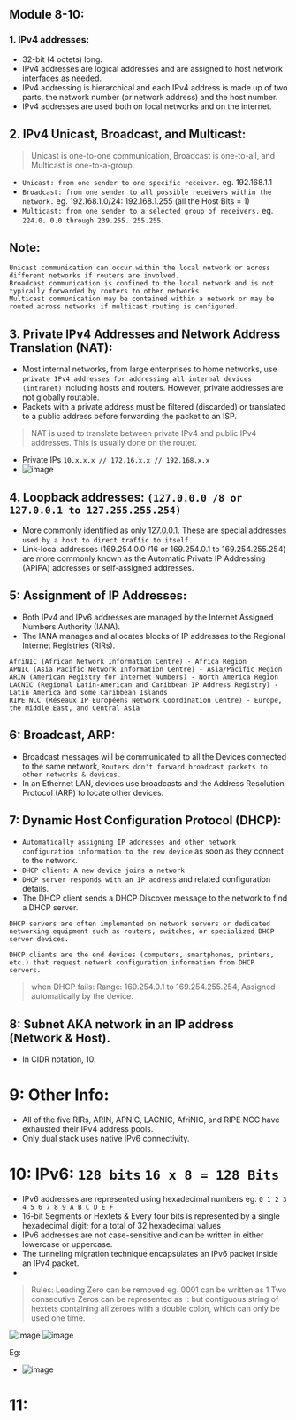 ## Module 8-10:

### 1.  IPv4 addresses:
- 32-bit (4 octets) long.
- IPv4 addresses are logical addresses and are assigned to host network interfaces as needed.
- IPv4 addressing is hierarchical and each IPv4 address is made up of two parts, the network number (or network address) and the host number.
- IPv4 addresses are used both on local networks and on the internet.

## 2. IPv4 Unicast, Broadcast, and Multicast:
> Unicast is one-to-one communication, Broadcast is one-to-all, and Multicast is one-to-a-group.
- `Unicast: from one sender to one specific receiver.` eg. 192.168.1.1
- `Broadcast: from one sender to all possible receivers within the network.` eg. 192.168.1.0/24: 192.168.1.255 (all the Host Bits = 1)
- `Multicast: from one sender to a selected group of receivers.` eg. `224.0. 0.0 through 239.255. 255.255.`

## Note:
```
Unicast communication can occur within the local network or across different networks if routers are involved.
Broadcast communication is confined to the local network and is not typically forwarded by routers to other networks.
Multicast communication may be contained within a network or may be routed across networks if multicast routing is configured.
```

## 3. Private IPv4 Addresses and Network Address Translation (NAT):
- Most internal networks, from large enterprises to home networks, use `private IPv4 addresses for addressing all internal devices (intranet)` including hosts and routers. However, private addresses are not globally routable.
- Packets with a private address must be filtered (discarded) or translated to a public address before forwarding the packet to an ISP.
> NAT is used to translate between private IPv4 and public IPv4 addresses. This is usually done on the router.
- Private IPs `10.x.x.x // 172.16.x.x // 192.168.x.x`
- ![image](https://github.com/IOxCyber/CyberEssentials/assets/40174034/a0d8ddd9-db96-4b02-84d2-21cca75cc183)

## 4. Loopback addresses: `(127.0.0.0 /8 or 127.0.0.1 to 127.255.255.254) `
- More commonly identified as only 127.0.0.1. These are special addresses `used by a host to direct traffic to itself.`
- Link-local addresses (169.254.0.0 /16 or 169.254.0.1 to 169.254.255.254) are more commonly known as the Automatic Private IP Addressing (APIPA) addresses or self-assigned addresses.

## 5: Assignment of IP Addresses:
- Both IPv4 and IPv6 addresses are managed by the Internet Assigned Numbers Authority (IANA).
- The IANA manages and allocates blocks of IP addresses to the Regional Internet Registries (RIRs). 
```
AfriNIC (African Network Information Centre) - Africa Region
APNIC (Asia Pacific Network Information Centre) - Asia/Pacific Region
ARIN (American Registry for Internet Numbers) - North America Region
LACNIC (Regional Latin-American and Caribbean IP Address Registry) - Latin America and some Caribbean Islands
RIPE NCC (Réseaux IP Européens Network Coordination Centre) - Europe, the Middle East, and Central Asia
```

## 6: Broadcast, ARP:
- Broadcast messages will be communicated to all the Devices connected to the same network, `Routers don't forward broadcast packets to other networks & devices.`
- In an Ethernet LAN, devices use broadcasts and the Address Resolution Protocol (ARP) to locate other devices.


## 7: Dynamic Host Configuration Protocol (DHCP):
- `Automatically assigning IP addresses and other network configuration information to the new device` as soon as they connect to the network.
- `DHCP client: A new device joins a network`
- `DHCP server responds with an IP address` and related configuration details.
- The DHCP client sends a DHCP Discover message to the network to find a DHCP server.
```
DHCP servers are often implemented on network servers or dedicated networking equipment such as routers, switches, or specialized DHCP server devices.

DHCP clients are the end devices (computers, smartphones, printers, etc.) that request network configuration information from DHCP servers.
```

> when DHCP fails: Range: 169.254.0.1 to 169.254.255.254, Assigned automatically by the device.

## 8: Subnet AKA network in an IP address (Network & Host).
- In CIDR notation, 10.

# 9:  Other Info:
- All of the five RIRs, ARIN, APNIC, LACNIC, AfriNIC, and RIPE NCC have exhausted their IPv4 address pools.
- Only dual stack uses native IPv6 connectivity.

# 10: IPv6: `128 bits` `16 x 8 = 128 Bits`
- IPv6 addresses are represented using hexadecimal numbers eg. `0 1 2 3 4 5 6 7 8 9 A B C D E F`
- 16-bit Segments or Hextets & Every four bits is represented by a single hexadecimal digit; for a total of 32 hexadecimal values
- IPv6 addresses are not case-sensitive and can be written in either lowercase or uppercase.
- The tunneling migration technique encapsulates an IPv6 packet inside an IPv4 packet.
- 

 
> Rules:
> Leading Zero can be removed eg. 0001 can be written as 1
> Two consecutive Zeros can be represented as :: but contiguous string of hextets containing all zeroes with a double colon, which can only be used one time.

![image](https://github.com/IOxCyber/CyberEssentials/assets/40174034/2ef30f7f-bf34-46a5-9b93-4236a8786426)
![image](https://github.com/IOxCyber/CyberEssentials/assets/40174034/e9c340ec-1c32-4e30-b8c2-10111be223ea)

Eg:
- ![image](https://github.com/IOxCyber/CyberEssentials/assets/40174034/c1251839-15d3-4ede-b323-eadaf8e030e3)


# 11:



